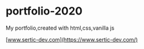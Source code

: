 # portfolio-2020

My portfolio,created with html,css,vanilla js

[www.sertic-dev.com](https://www.sertic-dev.com/)
